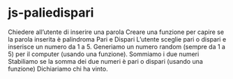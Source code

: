 # js-paliedispari

<!-- Palidroma -->


Chiedere all’utente di inserire una parola
Creare una funzione per capire se la parola inserita è palindroma
Pari e Dispari
L’utente sceglie pari o dispari e inserisce un numero da 1 a 5.
Generiamo un numero random (sempre da 1 a 5) per il computer (usando una funzione).
Sommiamo i due numeri Stabiliamo se la somma dei due numeri è pari o dispari (usando una funzione)
Dichiariamo chi ha vinto.


<!-- workflow -->

<!-- 
- creo una variabile dove faccio inserire al utente una parola 
- creo una 'function' per verificare se la parola e dispari o pari
- creo un altra variabile dove chiedo al utente di inserire un numero da 1 a 5
- 
-->